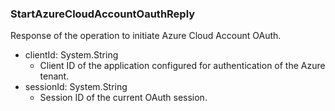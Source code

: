 ### StartAzureCloudAccountOauthReply
Response of the operation to initiate Azure Cloud Account OAuth.

- clientId: System.String
  - Client ID of the application configured for authentication of the Azure tenant.
- sessionId: System.String
  - Session ID of the current OAuth session.
